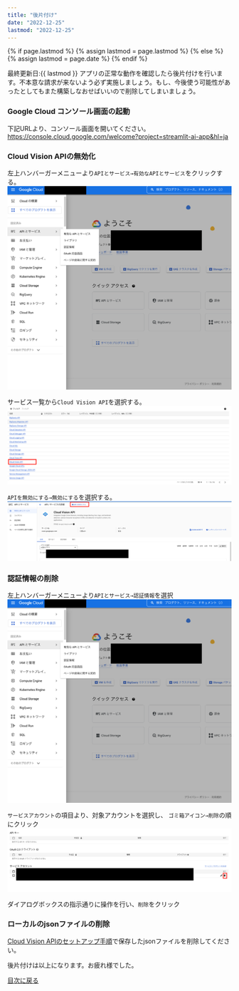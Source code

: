 ```yaml
---
title: "後片付け"
date: "2022-12-25"
lastmod: "2022-12-25"
---
```


{% if page.lastmod %}
  {% assign lastmod = page.lastmod %}
{% else %}
  {% assign lastmod = page.date %}
{% endif %}

<span class="date">最終更新日:{{ lastmod }}</span>
アプリの正常な動作を確認したら後片付けを行います。不本意な請求が来ないよう必ず実施しましょう。もし、今後使う可能性があったとしてもまた構築しなおせばいいので削除してしまいましょう。

### Google Cloud コンソール画面の起動

下記URLより、コンソール画面を開いてください。
https://console.cloud.google.com/welcome?project=streamlit-ai-app&hl=ja

### Cloud Vision APIの無効化
   
左上ハンバーガーメニューより`APIとサービス→有効なAPIとサービス`をクリックする。
![1](/images/gcp_cleanup1.png)

サービス一覧から`Cloud Vision API`を選択する。
![2](images/gcp_cleanup2.png)

`APIを無効にする→無効にする`を選択する。
![3](images/gcp_cleanup3.png)

### 認証情報の削除
   
左上ハンバーガーメニューより`APIとサービス→認証情報`を選択
![4](images/gcp_cleanup1.png)

`サービスアカウント`の項目より、対象アカウントを選択し、
`ゴミ箱アイコン→削除`の順にクリック
![5](images/gcp_cleanup4.png)

ダイアログボックスの指示通りに操作を行い、`削除`をクリック

### ローカルのjsonファイルの削除

[Cloud Vision APIのセットアップ手順](setup_gcp.md)で保存したjsonファイルを削除してください。

後片付けは以上になります。お疲れ様でした。

[目次に戻る](./index.md)
